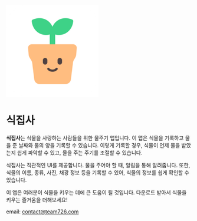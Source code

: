 ![plantbutler](../assets/plantbutler.png)

# 식집사

**식집사**는 식물을 사랑하는 사람들을 위한 물주기 앱입니다. 이 앱은 식물을 기록하고 물을 준 날짜와
물의 양을 기록할 수 있습니다. 이렇게 기록할 경우, 식물이 언제 물을 받았는지 쉽게 파악할 수 있고,
물을 주는 주기를 조절할 수 있습니다.

식집사는 직관적인 UI를 제공합니다. 물을 주어야 할 때, 알림을 통해 알려줍니다. 또한, 식물의 이름,
종류, 사진, 채광 정보 등을 기록할 수 있어, 식물의 정보를 쉽게 확인할 수 있습니다.

이 앱은 여러분이 식물을 키우는 데에 큰 도움이 될 것입니다. 다운로드 받아서 식물을 키우는 즐거움을 더해보세요!

email: contact@team726.com
